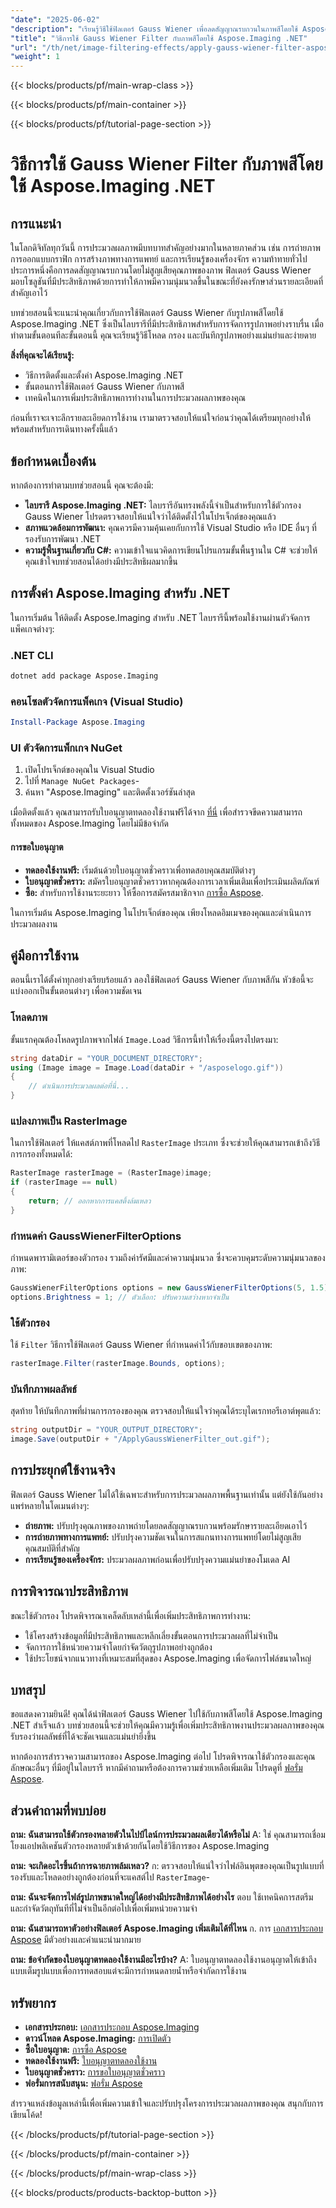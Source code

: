 ```yaml
---
"date": "2025-06-02"
"description": "เรียนรู้วิธีใช้ฟิลเตอร์ Gauss Wiener เพื่อลดสัญญาณรบกวนในภาพสีโดยใช้ Aspose.Imaging .NET คู่มือนี้ครอบคลุมถึงการติดตั้ง ขั้นตอนการใช้งาน และการเพิ่มประสิทธิภาพการทำงาน"
"title": "วิธีการใช้ Gauss Wiener Filter กับภาพสีโดยใช้ Aspose.Imaging .NET"
"url": "/th/net/image-filtering-effects/apply-gauss-wiener-filter-aspose-imaging-net/"
"weight": 1
---
```


{{< blocks/products/pf/main-wrap-class >}}

{{< blocks/products/pf/main-container >}}

{{< blocks/products/pf/tutorial-page-section >}}
# วิธีการใช้ Gauss Wiener Filter กับภาพสีโดยใช้ Aspose.Imaging .NET

## การแนะนำ

ในโลกดิจิทัลทุกวันนี้ การประมวลผลภาพมีบทบาทสำคัญอย่างมากในหลายภาคส่วน เช่น การถ่ายภาพ การออกแบบกราฟิก การสร้างภาพทางการแพทย์ และการเรียนรู้ของเครื่องจักร ความท้าทายทั่วไปประการหนึ่งคือการลดสัญญาณรบกวนโดยไม่สูญเสียคุณภาพของภาพ ฟิลเตอร์ Gauss Wiener มอบโซลูชันที่มีประสิทธิภาพด้วยการทำให้ภาพมีความนุ่มนวลขึ้นในขณะที่ยังคงรักษาส่วนรายละเอียดที่สำคัญเอาไว้

บทช่วยสอนนี้จะแนะนำคุณเกี่ยวกับการใช้ฟิลเตอร์ Gauss Wiener กับรูปภาพสีโดยใช้ Aspose.Imaging .NET ซึ่งเป็นไลบรารีที่มีประสิทธิภาพสำหรับการจัดการรูปภาพอย่างราบรื่น เมื่อทำตามขั้นตอนทีละขั้นตอนนี้ คุณจะเรียนรู้วิธีโหลด กรอง และบันทึกรูปภาพอย่างแม่นยำและง่ายดาย

**สิ่งที่คุณจะได้เรียนรู้:**
- วิธีการติดตั้งและตั้งค่า Aspose.Imaging .NET
- ขั้นตอนการใช้ฟิลเตอร์ Gauss Wiener กับภาพสี
- เทคนิคในการเพิ่มประสิทธิภาพการทำงานในการประมวลผลภาพของคุณ

ก่อนที่เราจะเจาะลึกรายละเอียดการใช้งาน เรามาตรวจสอบให้แน่ใจก่อนว่าคุณได้เตรียมทุกอย่างให้พร้อมสำหรับการเดินทางครั้งนี้แล้ว

## ข้อกำหนดเบื้องต้น

หากต้องการทำตามบทช่วยสอนนี้ คุณจะต้องมี:
- **ไลบรารี Aspose.Imaging .NET:** ไลบรารีอันทรงพลังนี้จำเป็นสำหรับการใช้ตัวกรอง Gauss Wiener โปรดตรวจสอบให้แน่ใจว่าได้ติดตั้งไว้ในโปรเจ็กต์ของคุณแล้ว
- **สภาพแวดล้อมการพัฒนา:** คุณควรมีความคุ้นเคยกับการใช้ Visual Studio หรือ IDE อื่นๆ ที่รองรับการพัฒนา .NET
- **ความรู้พื้นฐานเกี่ยวกับ C#:** ความเข้าใจแนวคิดการเขียนโปรแกรมขั้นพื้นฐานใน C# จะช่วยให้คุณเข้าใจบทช่วยสอนได้อย่างมีประสิทธิผลมากขึ้น

## การตั้งค่า Aspose.Imaging สำหรับ .NET

ในการเริ่มต้น ให้ติดตั้ง Aspose.Imaging สำหรับ .NET ไลบรารีนี้พร้อมใช้งานผ่านตัวจัดการแพ็คเกจต่างๆ:

### .NET CLI
```bash
dotnet add package Aspose.Imaging
```

### คอนโซลตัวจัดการแพ็คเกจ (Visual Studio)
```powershell
Install-Package Aspose.Imaging
```

### UI ตัวจัดการแพ็กเกจ NuGet
1. เปิดโปรเจ็กต์ของคุณใน Visual Studio
2. ไปที่ `Manage NuGet Packages`-
3. ค้นหา "Aspose.Imaging" และติดตั้งเวอร์ชันล่าสุด

เมื่อติดตั้งแล้ว คุณสามารถรับใบอนุญาตทดลองใช้งานฟรีได้จาก [ที่นี่](https://releases.aspose.com/imaging/net/) เพื่อสำรวจขีดความสามารถทั้งหมดของ Aspose.Imaging โดยไม่มีข้อจำกัด

#### การขอใบอนุญาต
- **ทดลองใช้งานฟรี:** เริ่มต้นด้วยใบอนุญาตชั่วคราวเพื่อทดสอบคุณสมบัติต่างๆ
- **ใบอนุญาตชั่วคราว:** สมัครใบอนุญาตชั่วคราวหากคุณต้องการเวลาเพิ่มเติมเพื่อประเมินผลิตภัณฑ์
- **ซื้อ:** สำหรับการใช้งานระยะยาว ให้ซื้อการสมัครสมาชิกจาก [การซื้อ Aspose](https://purchase-aspose.com/buy).

ในการเริ่มต้น Aspose.Imaging ในโปรเจ็กต์ของคุณ เพียงโหลดอิมเมจของคุณและดำเนินการประมวลผลงาน

## คู่มือการใช้งาน

ตอนนี้เราได้ตั้งค่าทุกอย่างเรียบร้อยแล้ว ลองใช้ฟิลเตอร์ Gauss Wiener กับภาพสีกัน หัวข้อนี้จะแบ่งออกเป็นขั้นตอนต่างๆ เพื่อความชัดเจน

### โหลดภาพ

ขั้นแรกคุณต้องโหลดรูปภาพจากไฟล์ `Image.Load` วิธีการนี้ทำให้เรื่องนี้ตรงไปตรงมา:

```csharp
string dataDir = "YOUR_DOCUMENT_DIRECTORY";
using (Image image = Image.Load(dataDir + "/asposelogo.gif"))
{
    // ดำเนินการประมวลผลต่อที่นี่...
}
```

### แปลงภาพเป็น RasterImage

ในการใช้ฟิลเตอร์ ให้แคสต์ภาพที่โหลดไป `RasterImage` ประเภท ซึ่งจะช่วยให้คุณสามารถเข้าถึงวิธีการกรองทั้งหมดได้:

```csharp
RasterImage rasterImage = (RasterImage)image;
if (rasterImage == null)
{
    return; // ออกหากการแคสติ้งล้มเหลว
}
```

### กำหนดค่า GaussWienerFilterOptions

กำหนดพารามิเตอร์ของตัวกรอง รวมถึงค่ารัศมีและค่าความนุ่มนวล ซึ่งจะควบคุมระดับความนุ่มนวลของภาพ:

```csharp
GaussWienerFilterOptions options = new GaussWienerFilterOptions(5, 1.5);
options.Brightness = 1; // ตัวเลือก: ปรับความสว่างหากจำเป็น
```

### ใช้ตัวกรอง

ใช้ `Filter` วิธีการใช้ฟิลเตอร์ Gauss Wiener ที่กำหนดค่าไว้กับขอบเขตของภาพ:

```csharp
rasterImage.Filter(rasterImage.Bounds, options);
```

### บันทึกภาพผลลัพธ์

สุดท้าย ให้บันทึกภาพที่ผ่านการกรองของคุณ ตรวจสอบให้แน่ใจว่าคุณได้ระบุไดเรกทอรีเอาต์พุตแล้ว:

```csharp
string outputDir = "YOUR_OUTPUT_DIRECTORY";
image.Save(outputDir + "/ApplyGaussWienerFilter_out.gif");
```

## การประยุกต์ใช้งานจริง

ฟิลเตอร์ Gauss Wiener ไม่ได้ใช้เฉพาะสำหรับการประมวลผลภาพพื้นฐานเท่านั้น แต่ยังใช้กันอย่างแพร่หลายในโดเมนต่างๆ:
- **ถ่ายภาพ:** ปรับปรุงคุณภาพของภาพถ่ายโดยลดสัญญาณรบกวนพร้อมรักษารายละเอียดเอาไว้
- **การถ่ายภาพทางการแพทย์:** ปรับปรุงความชัดเจนในการสแกนทางการแพทย์โดยไม่สูญเสียคุณสมบัติที่สำคัญ
- **การเรียนรู้ของเครื่องจักร:** ประมวลผลภาพก่อนเพื่อปรับปรุงความแม่นยำของโมเดล AI

## การพิจารณาประสิทธิภาพ

ขณะใช้ตัวกรอง โปรดพิจารณาเคล็ดลับเหล่านี้เพื่อเพิ่มประสิทธิภาพการทำงาน:
- ใช้โครงสร้างข้อมูลที่มีประสิทธิภาพและหลีกเลี่ยงขั้นตอนการประมวลผลที่ไม่จำเป็น
- จัดการการใช้หน่วยความจำโดยกำจัดวัตถุรูปภาพอย่างถูกต้อง
- ใช้ประโยชน์จากแนวทางที่เหมาะสมที่สุดของ Aspose.Imaging เพื่อจัดการไฟล์ขนาดใหญ่

## บทสรุป

ขอแสดงความยินดี! คุณได้นำฟิลเตอร์ Gauss Wiener ไปใช้กับภาพสีโดยใช้ Aspose.Imaging .NET สำเร็จแล้ว บทช่วยสอนนี้จะช่วยให้คุณมีความรู้เพื่อเพิ่มประสิทธิภาพงานประมวลผลภาพของคุณ รับรองว่าผลลัพธ์ที่ได้จะชัดเจนและแม่นยำยิ่งขึ้น

หากต้องการสำรวจความสามารถของ Aspose.Imaging ต่อไป โปรดพิจารณาใช้ตัวกรองและคุณลักษณะอื่นๆ ที่มีอยู่ในไลบรารี หากมีคำถามหรือต้องการความช่วยเหลือเพิ่มเติม โปรดดูที่ [ฟอรั่ม Aspose](https://forum-aspose.com/c/imaging/10).

## ส่วนคำถามที่พบบ่อย

**ถาม: ฉันสามารถใช้ตัวกรองหลายตัวในไปป์ไลน์การประมวลผลเดียวได้หรือไม่**
A: ใช่ คุณสามารถเชื่อมโยงแอปพลิเคชันตัวกรองหลายตัวเข้าด้วยกันโดยใช้วิธีการของ Aspose.Imaging

**ถาม: จะเกิดอะไรขึ้นถ้าการฉายภาพล้มเหลว?**
ก: ตรวจสอบให้แน่ใจว่าไฟล์อินพุตของคุณเป็นรูปแบบที่รองรับและโหลดอย่างถูกต้องก่อนที่จะแคสต์ไป `RasterImage`-

**ถาม: ฉันจะจัดการไฟล์รูปภาพขนาดใหญ่ได้อย่างมีประสิทธิภาพได้อย่างไร**
ตอบ ใช้เทคนิคการสตรีมและกำจัดวัตถุทันทีที่ไม่จำเป็นอีกต่อไปเพื่อเพิ่มหน่วยความจำ

**ถาม: ฉันสามารถหาตัวอย่างฟิลเตอร์ Aspose.Imaging เพิ่มเติมได้ที่ไหน**
ก. การ [เอกสารประกอบ Aspose](https://reference.aspose.com/imaging/net/) มีตัวอย่างและคำแนะนำมากมาย

**ถาม: ข้อจำกัดของใบอนุญาตทดลองใช้งานมีอะไรบ้าง?**
A: ใบอนุญาตทดลองใช้งานอนุญาตให้เข้าถึงแบบเต็มรูปแบบเพื่อการทดสอบแต่จะมีการกำหนดลายน้ำหรือจำกัดการใช้งาน

## ทรัพยากร
- **เอกสารประกอบ:** [เอกสารประกอบ Aspose.Imaging](https://reference.aspose.com/imaging/net/)
- **ดาวน์โหลด Aspose.Imaging:** [การเปิดตัว](https://releases.aspose.com/imaging/net/)
- **ซื้อใบอนุญาต:** [การซื้อ Aspose](https://purchase.aspose.com/buy)
- **ทดลองใช้งานฟรี:** [ใบอนุญาตทดลองใช้งาน](https://releases.aspose.com/imaging/net/)
- **ใบอนุญาตชั่วคราว:** [การขอใบอนุญาตชั่วคราว](https://purchase.aspose.com/temporary-license/)
- **ฟอรั่มการสนับสนุน:** [ฟอรั่ม Aspose](https://forum.aspose.com/c/imaging/10)

สำรวจแหล่งข้อมูลเหล่านี้เพื่อเพิ่มความเข้าใจและปรับปรุงโครงการประมวลผลภาพของคุณ สนุกกับการเขียนโค้ด!

{{< /blocks/products/pf/tutorial-page-section >}}

{{< /blocks/products/pf/main-container >}}

{{< /blocks/products/pf/main-wrap-class >}}

{{< blocks/products/products-backtop-button >}}